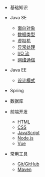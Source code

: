 * 基础知识

* Java SE
  * [面向对象](java/面向对象.md)
  * [数据类型](java/数据类型.md)
  * [虚拟机](java/运行环境.md)
  * [异常处理](java/异常处理.md)
  * [I/O 流](java/IO流.md)
  * [网络通信](java/网络通信.md)

* Java EE
  * [设计模式](j2ee/设计模式.md)

* Spring

* 数据库

* 前端开发
  * [HTML](前端/html.md)
  * [CSS](前端/css.md)
  * [JavaScript](前端/javascript.md)
  * [Node.js](前端/node.md)
  * [Vue](前端/vue.md)

* 常用工具
  * [Git/GitHub](工具/git.md)
  * [Maven](工具/maven.md)
